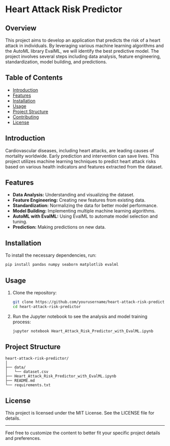 # Heart Attack Risk Predictor

## Overview
This project aims to develop an application that predicts the risk of a heart attack in individuals. By leveraging various machine learning algorithms and the AutoML library EvalML, we will identify the best predictive model. The project involves several steps including data analysis, feature engineering, standardization, model building, and predictions.

## Table of Contents
- [Introduction](#introduction)
- [Features](#features)
- [Installation](#installation)
- [Usage](#usage)
- [Project Structure](#project-structure)
- [Contributing](#contributing)
- [License](#license)

## Introduction
Cardiovascular diseases, including heart attacks, are leading causes of mortality worldwide. Early prediction and intervention can save lives. This project utilizes machine learning techniques to predict heart attack risks based on various health indicators and features extracted from the dataset.

## Features
- **Data Analysis:** Understanding and visualizing the dataset.
- **Feature Engineering:** Creating new features from existing data.
- **Standardization:** Normalizing the data for better model performance.
- **Model Building:** Implementing multiple machine learning algorithms.
- **AutoML with EvalML:** Using EvalML to automate model selection and tuning.
- **Prediction:** Making predictions on new data.

## Installation
To install the necessary dependencies, run:
```bash
pip install pandas numpy seaborn matplotlib evalml
```

## Usage
1. Clone the repository:
    ```bash
    git clone https://github.com/yourusername/heart-attack-risk-predictor.git
    cd heart-attack-risk-predictor
    ```
2. Run the Jupyter notebook to see the analysis and model training process:
    ```bash
    jupyter notebook Heart_Attack_Risk_Predictor_with_EvalML.ipynb
    ```

## Project Structure
```
heart-attack-risk-predictor/
│
├── data/
│   └── dataset.csv
├── Heart_Attack_Risk_Predictor_with_EvalML.ipynb
├── README.md
└── requirements.txt
```


## License
This project is licensed under the MIT License. See the LICENSE file for details.

---

Feel free to customize the content to better fit your specific project details and preferences.
